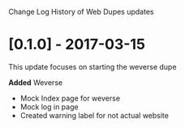 Change Log
History of Web Dupes updates

<!--# [Unreleased] - yyyy-mm-dd

Here we write upgrading notes for brands. It's a team effort to make them as straightforward as possible.

**Added**
PROJECTNAME-XXXX MINOR Ticket title goes here.
**Changed**
**Fixed**-->

# [0.1.0] - 2017-03-15

This update focuses on starting the weverse dupe

**Added**
Weverse

- Mock Index page for weverse
- Mock log in page
- Created warning label for not actual website

<!-- # [0.1.0] - 2017-03-15

This update adds

**Added**

**Changed**
PROJECTNAME-ZZZZ PATCH Drupal.org is now used for composer.
**Fixed**
PROJECTNAME-TTTT PATCH Add logic to runsheet teaser delete to delete corresponding schedule cards.-->
